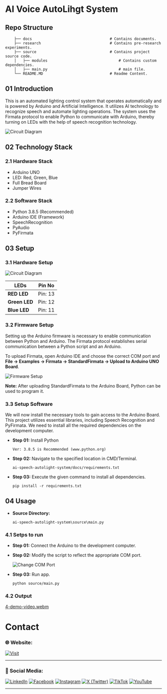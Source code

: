 # AI Voice AutoLihgt System

## Repo Structure

```
    ├── docs                                   # Contains documents.
    ├── research                               # Contains pre-research experiments.
    ├── source                                 # Contains project source code.
    │   ├── modules                                # Contains custom dependencies.  
    │   ├── main.py                                # main file.
    └── README.MD                              # Readme Content.
```

## 01 Introduction

This is an automated lighting control system that operates automatically and is powered by Arduino and Artificial Intelligence. It utilizes AI technology to recognize speech and automate lighting operations. The system uses the Firmata protocol to enable Python to communicate with Arduino, thereby turning on LEDs with the help of speech recognition technology.

![Circuit Diagram](docs/media/0-banner-image.png)

## 02 Technology Stack

### 2.1 Hardware Stack

- Arduino UNO
- LED: Red, Green, Blue
- Full Bread Board
- Jumper Wires

### 2.2 Software Stack

- Python 3.8.5 (Recommended)
- Arduino IDE (Framework)
- SpeechRecognition
- PyAudio
- PyFirmata

## 03 Setup

### 3.1 Hardware Setup

![Circuit Diagram](docs/media/1-circuit-diagram.png)

| LEDs          | Pin No  |
| ------------- | ------- |
| **RED LED**   | Pin: 13 |
| **Green LED** | Pin: 12 |
| **Blue LED**  | Pin: 11 |

### 3.2 Firmware Setup

Setting up the Arduino firmware is necessary to enable communication between Python and Arduino. The Firmata protocol establishes serial communication between a Python script and an Arduino.

To upload Firmata, open Arduino IDE and choose the correct COM port and **File -> Examples -> Firmata -> StandardFirmata -> Upload to Arduino UNO Board**.

![Firmware Setup](docs/media/2-firmware-setup.png)

**Note:** After uploading StandardFirmata to the Arduino Board, Python can be used to program it.

### 3.3 Setup Software

We will now install the necessary tools to gain access to the Arduino Board. This project utilizes essential libraries, including Speech Recognition and PyFirmata. We need to install all the required dependencies on the development computer.

- **Step 01:** Install Python

  ```
  Ver: 3.8.5 is Recommended (www.python.org)
  ```

- **Step 02:** Navigate to the specified location in CMD/Terminal.

  ```
  ai-speech-autolight-system/docs/requirements.txt
  ```

- **Step 03:** Execute the given command to install all dependencies.

  ```
  pip install -r requirements.txt
  ```

## 04 Usage

- **Source Directory:**

  ```
  ai-speech-autolight-system\source\main.py
  ```

### 4.1 Setps to run

- **Step 01:** Connect the Arduino to the development computer.

- **Step 02:** Modify the script to reflect the appropriate COM port.

  ![Change COM Port](docs/media/3-change-com-port.png)

- **Step 03:** Run app.

  ```
  python source/main.py
  ```

### 4.2 Output

[4-demo-video.webm](https://github.com/gunarakulangunaretnam/ai-speech-autolight-system/assets/45822509/9ef5b3f7-ffd7-4c2d-92b6-1e402a64fe6d)


# Contact

### 🌐 Website:
[![Visit](https://img.shields.io/badge/Visit%3A%20www.mpowerr.com-%23007ACC?style=flat&logo=google-chrome&logoColor=white&labelWidth=200)](https://www.mpowerr.com)

---

### 📱 Social Media:

[![LinkedIn](https://img.shields.io/badge/LinkedIn-%230077B5?style=for-the-badge&logo=linkedin&logoColor=white)](https://www.linkedin.com/company/mpowerr-info)
[![Facebook](https://img.shields.io/badge/Facebook-%231877F2?style=for-the-badge&logo=facebook&logoColor=white)](https://www.facebook.com/mpowerr.info)
[![Instagram](https://img.shields.io/badge/Instagram-%23E4405F?style=for-the-badge&logo=instagram&logoColor=white)](https://www.instagram.com/mpowerr.info)
[![X (Twitter)](https://img.shields.io/badge/X-%231DA1F2?style=for-the-badge&logo=x&logoColor=white)](https://x.com/MpowerrInfo)
[![TikTok](https://img.shields.io/badge/TikTok-%23000000?style=for-the-badge&logo=tiktok&logoColor=white)](https://www.tiktok.com/@mpowerr.info)
[![YouTube](https://img.shields.io/badge/YouTube-%23FF0000?style=for-the-badge&logo=youtube&logoColor=white)](https://www.youtube.com/@mpowerrinfo)

---
